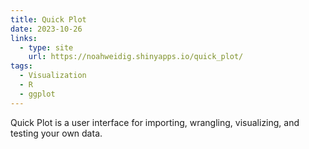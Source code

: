 ```yaml
---
title: Quick Plot
date: 2023-10-26
links:
  - type: site
    url: https://noahweidig.shinyapps.io/quick_plot/
tags:
  - Visualization
  - R
  - ggplot
---
```


Quick Plot is a user interface for importing, wrangling, visualizing, and testing your own data.

<!--more-->
